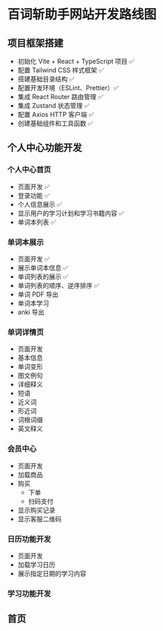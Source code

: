 # 百词斩助手网站开发路线图

## 项目框架搭建
- 初始化 Vite + React + TypeScript 项目 ✅
- 配置 Tailwind CSS 样式框架 ✅
- 搭建基础目录结构 ✅
- 配置开发环境（ESLint、Prettier）✅
- 集成 React Router 路由管理 ✅
- 集成 Zustand 状态管理 ✅
- 配置 Axios HTTP 客户端 ✅
- 创建基础组件和工具函数 ✅

## 个人中心功能开发
### 个人中心首页
- 页面开发 ✅
- 登录功能 ✅
- 个人信息展示 ✅
- 显示用户的学习计划和学习书籍内容 ✅
- 单词本列表 ✅

### 单词本展示
- 页面开发 ✅
- 展示单词本信息 ✅
- 单词列表的展示 ✅
- 单词列表的顺序、逆序排序 ✅
- 单词 PDF 导出
- 单词本学习
- anki 导出

### 单词详情页
- 页面开发
- 基本信息
- 单词变形
- 图文例句
- 详细释义
- 短语
- 近义词
- 形近词
- 词根词缀
- 英文释义

### 会员中心
- 页面开发
- 加载商品
- 购买
    - 下单
    - 扫码支付
- 显示购买记录
- 显示客服二维码

### 日历功能开发
- 页面开发
- 加载学习日历
- 展示指定日期的学习内容

### 学习功能开发

## 首页